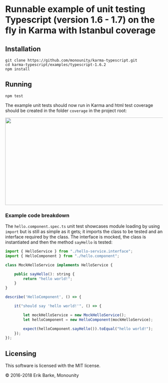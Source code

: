 # Runnable example of unit testing Typescript (version 1.6 - 1.7) on the fly in Karma with Istanbul coverage

## Installation

```
git clone https://github.com/monounity/karma-typescript.git
cd karma-typescript/examples/typescript-1.6.2
npm install
```

## Running

```
npm test
```

The example unit tests should now run in Karma and html test coverage should be created in the folder `coverage` in the project root:

<img src="http://i.imgur.com/sc4Mswh.png" width="580" height="280" />

### Example code breakdown
The `hello.component.spec.ts` unit test showcases module loading by using `import` but is still as simple as it gets;
it imports the class to be tested and an interface required by the class.
The interface is mocked, the class is instantiated and then the method `sayHello` is tested:

```javascript
import { HelloService } from "./hello-service.interface";
import { HelloComponent } from "./hello.component";

class MockHelloService implements HelloService {

    public sayHello(): string {
        return "hello world!";
    }
}

describe('HelloComponent', () => {

    it("should say 'hello world!'", () => {

        let mockHelloService = new MockHelloService();
        let helloComponent = new HelloComponent(mockHelloService);

        expect(helloComponent.sayHello()).toEqual("hello world!");
    });
});
```

## Licensing

This software is licensed with the MIT license.

© 2016-2018 Erik Barke, Monounity
